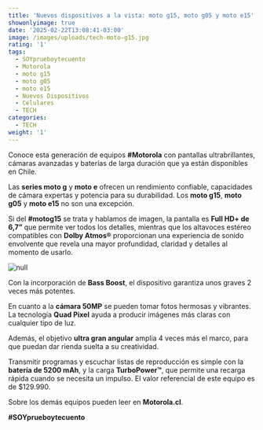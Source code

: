 ```yaml
---
title: 'Nuevos dispositivos a la vista: moto g15, moto g05 y moto e15'
showonlyimage: true
date: '2025-02-22T13:08:41-03:00'
image: /images/uploads/tech-moto-g15.jpg
rating: '1'
tags:
  - SOYprueboytecuento
  - Motorola
  - moto g15
  - moto g05
  - moto e15
  - Nuevos Dispositivos
  - Celulares
  - TECH
categories:
  - TECH
weight: '1'
---
```

Conoce esta generación de equipos **\#Motorola** con pantallas ultrabrillantes, cámaras avanzadas y baterías de larga duración que ya están disponibles en Chile.

<!--more-->

Las **series moto g** y **moto e** ofrecen un rendimiento confiable, capacidades de cámara expertas y potencia para su durabilidad. Los **moto g15**, **moto g05** y **moto e15** no son una excepción. 

Si del **\#motog15** se trata y hablamos de imagen, la pantalla es **Full HD+ de 6,7”** que permite ver todos los detalles, mientras que los altavoces estéreo compatibles con **Dolby Atmos®** proporcionan una experiencia de sonido envolvente que revela una mayor profundidad, claridad y detalles al momento de usarlo.

![null](/images/uploads/tech-moto-g15.jpg)

Con la incorporación de **Bass Boost**, el dispositivo garantiza unos graves 2 veces más potentes. 

En cuanto a la **cámara 50MP** se pueden tomar fotos hermosas y vibrantes. La tecnología **Quad Pixel** ayuda a producir imágenes más claras con cualquier tipo de luz.

Además, el objetivo **ultra gran angular** amplia 4 veces más el marco, para que puedan dar rienda suelta a su creatividad. 

Transmitir programas y escuchar listas de reproducción es simple con la **batería de 5200 mAh**, y la carga **TurboPower™**, que permite una recarga rápida cuando se necesita un impulso. El valor referencial de este equipo es de $129.990.

Sobre los demás equipos pueden leer en **Motorola.cl**.

**\#SOYprueboytecuento**
